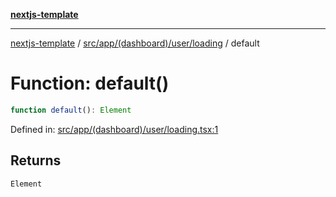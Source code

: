 [**nextjs-template**](../../../../../../README.md)

---

[nextjs-template](../../../../../../README.md) / [src/app/(dashboard)/user/loading](../README.md) / default

# Function: default()

```ts
function default(): Element
```

Defined in: [src/app/(dashboard)/user/loading.tsx:1](<https://github.com/Its-Satyajit/nextjs-template/blob/main/src/app/(dashboard)/user/loading.tsx#L1>)

## Returns

`Element`
